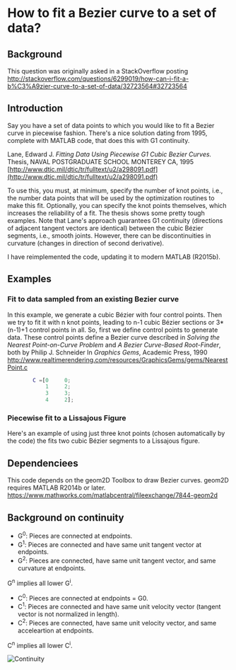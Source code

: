 # How to fit a Bezier curve to a set of data?

## Background
This question was originally asked in a StackOverflow posting
http://stackoverflow.com/questions/6299019/how-can-i-fit-a-b%C3%A9zier-curve-to-a-set-of-data/32723564#32723564

## Introduction
Say you have a set of data points to which you would like to fit a Bezier curve in piecewise fashion.
There's a nice solution dating from 1995, complete with MATLAB code, that does this with G1 continuity.

 Lane, Edward J. *Fitting Data Using Piecewise G1 Cubic Bezier Curves.*
 Thesis, NAVAL POSTGRADUATE SCHOOL MONTEREY CA, 1995
 [http://www.dtic.mil/dtic/tr/fulltext/u2/a298091.pdf](http://www.dtic.mil/dtic/tr/fulltext/u2/a298091.pdf)

To use this, you must, at minimum, specify the number of knot points, i.e., the number data points that will be used by the optimization routines to make this fit. Optionally, you can specify the knot points themselves, which increases the reliability of a fit. The thesis shows some pretty tough examples. Note that Lane's approach guarantees G1 continuity (directions of adjacent tangent vectors are identical) between the cubic Bézier segments, i.e., smooth joints. However, there can be discontinuities in curvature (changes in direction of second derivative).

I have reimplemented the code, updating it to modern MATLAB (R2015b).

## Examples

### Fit to data sampled from an existing Bezier curve

In this example, we generate a cubic Bézier with four control points. Then we try to fit it with n knot points, leading to n-1 cubic Bézier
sections or 3*(n-1)+1 control points in all. So, first we define control points to generate data.  These control points
define a Bezier curve described in 
        *Solving the Nearest Point-on-Curve Problem* and
	*A Bezier Curve-Based Root-Finder*,
	both by Philip J. Schneider
        In  *Graphics Gems*, Academic Press, 1990
        http://www.realtimerendering.com/resources/GraphicsGems/gems/NearestPoint.c

```matlab
        C =[0     0;
            1     2;
            3     3;
            4     2];
```	    

### Piecewise fit to a Lissajous Figure

Here's an example of using just three knot points (chosen automatically by the code) the fits two cubic Bézier segments to a Lissajous figure.

## Dependenciees
This code depends on the geom2D Toolbox to draw Bezier curves.
geom2D requires MATLAB R2014b or later.
https://www.mathworks.com/matlabcentral/fileexchange/7844-geom2d

## Background on continuity

* G<sup>0</sup>: Pieces are connected at endpoints.
* G<sup>1</sup>: Pieces are connected and have same unit tangent vector at endpoints.
* G<sup>2</sup>: Pieces are connected, have same unit tangent vector, and same curvature at endpoints.


G<sup>n</sup> implies all lower G<sup>i</sup>.


* C<sup>0</sup>: Pieces are connected at endpoints = G0.
* C<sup>1</sup>: Pieces are connected and have same unit velocity vector (tangent vector is not normalized in length).
* C<sup>2</sup>: Pieces are connected, have same unit velocity vector, and same acceleartion at endpoints.


C<sup>n</sup> implies all lower C<sup>i</sup>.


![Continuity](https://gitlab.com/erehm/PiecewiseG1BezierFit/raw/master/images/Continuity.jpg "Credit: Carlo Séquin, EECS, UC Berkeley")


